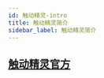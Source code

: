 ```yaml
---
id: 触动精灵-intro
title: 触动精灵简介
sidebar_label: 触动精灵简介
---
```

## [触动精灵官方](https://www.touchsprite.com/)










